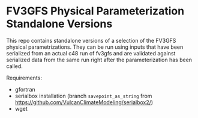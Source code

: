 # FV3GFS Physical Parameterization Standalone Versions

This repo contains standalone versions of a selection of the FV3GFS physical parametrizations. They can be run using inputs that have been serialized from an actual c48 run of fv3gfs and are validated against serialized data from the same run right after the parameterization has been called.

Requirements:
- gfortran
- serialbox installation (branch `savepoint_as_string` from https://github.com/VulcanClimateModeling/serialbox2/)
- wget


